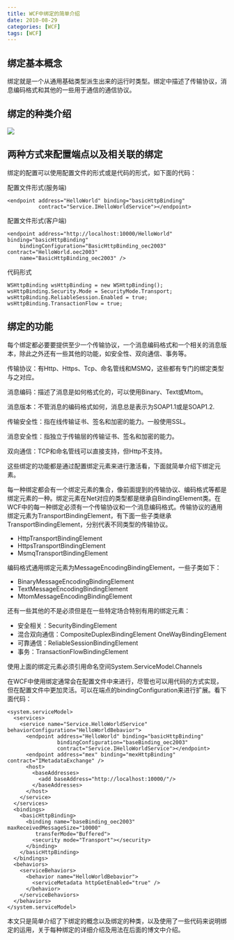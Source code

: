 ```yaml
---
title: WCF中绑定的简单介绍
date: 2010-08-29
categories: [WCF]
tags: [WCF]
---
```


## 绑定基本概念

绑定就是一个从通用基础类型派生出来的运行时类型。绑定中描述了传输协议，消息编码格式和其他的一些用于通信的通信协议。

## 绑定的种类介绍

![](http://fwhyy.com/img/post/14721330303521.jpg)

## 两种方式来配置端点以及相关联的绑定

绑定的配置可以使用配置文件的形式或是代码的形式，如下面的代码：

配置文件形式(服务端)

```
<endpoint address="HelloWorld" binding="basicHttpBinding"
          contract="Service.IHelloWorldService"></endpoint>
```

配置文件形式(客户端)

```
<endpoint address="http://localhost:10000/HelloWorld" binding="basicHttpBinding"
    bindingConfiguration="BasicHttpBinding_oec2003" contract="HelloWorld.oec2003"
    name="BasicHttpBinding_oec2003" />
```

代码形式

```
WSHttpBinding wsHttpBinding = new WSHttpBinding();
wsHttpBinding.Security.Mode = SecurityMode.Transport;
wsHttpBinding.ReliableSession.Enabled = true;
wsHttpBinding.TransactionFlow = true;
```

## 绑定的功能

每个绑定都必要要提供至少一个传输协议，一个消息编码格式和一个相关的消息版本，除此之外还有一些其他的功能，如安全性、双向通信、事务等。

传输协议：有Http、Https、Tcp、命名管线和MSMQ，这些都有专门的绑定类型与之对应。

消息编码：描述了消息是如何格式化的，可以使用Binary、Text或Mtom。

消息版本：不管消息的编码格式如何，消息总是表示为SOAP1.1或是SOAP1.2.

传输安全性：指在线传输证书、签名和加密的能力。一般使用SSL。

消息安全性：指独立于传输层的传输证书、签名和加密的能力。

双向通信：TCP和命名管线可以直接支持，但Http不支持。

这些绑定的功能都是通过配置绑定元素来进行激活看，下面就简单介绍下绑定元素。

每一种绑定都会有一个绑定元素的集合，像前面提到的传输协议、编码格式等都是绑定元素的一种。绑定元素在Net对应的类型都是继承自BindingElement类。在WCF中的每一种绑定必须有一个传输协议和一个消息编码格式。传输协议的通用绑定元素为TransportBindingElement，有下面一些子类继承TransportBindingElement，分别代表不同类型的传输协议。

* HttpTransportBindingElement
* HttpsTransportBindingElement
* MsmqTransportBindingElement

编码格式通用绑定元素为MessageEncodingBindingElement，一些子类如下：

* BinaryMessageEncodingBindingElement
* TextMessageEncodingBindingElement
* MtomMessageEncodingBindingElement

还有一些其他的不是必须但是在一些特定场合特别有用的绑定元素：

* 安全相关：SecurityBindingElement
* 混合双向通信：CompositeDuplexBindingElement   OneWayBindingElement
* 可靠通信：ReliableSessionBindingElement
* 事务：TransactionFlowBindingElement

使用上面的绑定元素必须引用命名空间System.ServiceModel.Channels

在WCF中使用绑定通常会在配置文件中来进行，尽管也可以用代码的方式实现，但在配置文件中更加灵活。可以在端点的bindingConfiguration来进行扩展。看下面代码：

```
<system.serviceModel>
  <services>
    <service name="Service.HelloWorldService" behaviorConfiguration="HelloWorldBebavior">
      <endpoint address="HelloWorld" binding="basicHttpBinding"
                bindingConfiguration="baseBinding_oec2003"
                contract="Service.IHelloWorldService"></endpoint>
      <endpoint address="mex" binding="mexHttpBinding" contract="IMetadataExchange" />
      <host>
        <baseAddresses>
          <add baseAddress="http://localhost:10000/"/>
        </baseAddresses>
      </host>
    </service>
  </services>
  <bindings>
    <basicHttpBinding>
      <binding name="baseBinding_oec2003" maxReceivedMessageSize="10000"
         transferMode="Buffered">
        <security mode="Transport"></security>
      </binding>
    </basicHttpBinding>
  </bindings>
  <behaviors>
    <serviceBehaviors>
      <behavior name="HelloWorldBebavior">
        <serviceMetadata httpGetEnabled="true" />
      </behavior>
    </serviceBehaviors>
  </behaviors>
</system.serviceModel>
```

本文只是简单介绍了下绑定的概念以及绑定的种类，以及使用了一些代码来说明绑定的运用，关于每种绑定的详细介绍及用法在后面的博文中介绍。


